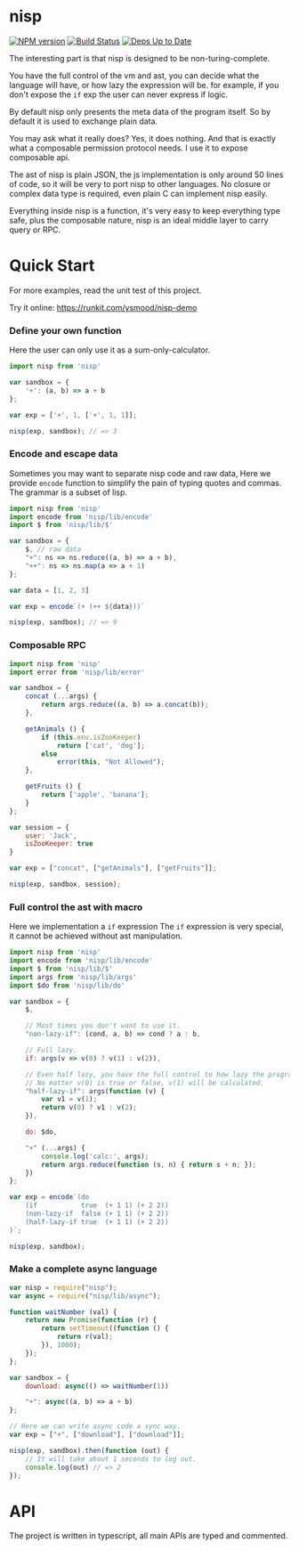 # nisp

[![NPM version](https://badge.fury.io/js/nisp.svg)](http://badge.fury.io/js/nisp) [![Build Status](https://travis-ci.org/ysmood/nisp.svg)](https://travis-ci.org/ysmood/nisp) [![Deps Up to Date](https://david-dm.org/ysmood/nisp.svg?style=flat)](https://david-dm.org/ysmood/nisp)


The interesting part is that nisp is designed to be non-turing-complete.

You have the full control of the vm and ast,
you can decide what the language will have, or how lazy the expression will be.
for example, if you don't expose the `if` exp the user can never express if logic.

By default nisp only presents the meta data of the program itself. So by default
it is used to exchange plain data.

You may ask what it really does? Yes, it does nothing. And that is exactly what a composable permission
protocol needs. I use it to expose composable api.

The ast of nisp is plain JSON, the js implementation is only around 50 lines of code,
so it will be very to port nisp to other languages.
No closure or complex data type is required, even plain C can implement nisp easily.

Everything inside nisp is a function, it's very easy to keep everything type safe, plus the composable nature,
nisp is an ideal middle layer to carry query or RPC.

# Quick Start

For more examples, read the unit test of this project.

Try it online: https://runkit.com/ysmood/nisp-demo


### Define your own function

Here the user can only use it as a sum-only-calculator.

```js
import nisp from 'nisp'

var sandbox = {
    '+': (a, b) => a + b
};

var exp = ['+', 1, ['+', 1, 1]];

nisp(exp, sandbox); // => 3
```


### Encode and escape data

Sometimes you may want to separate nisp code and raw data,
Here we provide `encode` function to simplify the pain of typing
quotes and commas. The grammar is a subset of lisp.

```js
import nisp from 'nisp'
import encode from 'nisp/lib/encode'
import $ from 'nisp/lib/$'

var sandbox = {
    $, // raw data
    "+": ns => ns.reduce((a, b) => a + b),
    "++": ns => ns.map(a => a + 1)
};

var data = [1, 2, 3]

var exp = encode`(+ (++ ${data}))`

nisp(exp, sandbox); // => 9
```


### Composable RPC

```js
import nisp from 'nisp'
import error from 'nisp/lib/error'

var sandbox = {
    concat (...args) {
        return args.reduce((a, b) => a.concat(b));
    },

    getAnimals () {
        if (this.env.isZooKeeper)
            return ['cat', 'dog'];
        else
            error(this, "Not Allowed");
    },

    getFruits () {
        return ['apple', 'banana'];
    }
};

var session = {
    user: 'Jack',
    isZooKeeper: true
}

var exp = ["concat", ["getAnimals"], ["getFruits"]];

nisp(exp, sandbox, session);
```

### Full control the ast with macro

Here we implementation a `if` expression The `if` expression is very special,
it cannot be achieved without ast manipulation.

```js
import nisp from 'nisp'
import encode from 'nisp/lib/encode'
import $ from 'nisp/lib/$'
import args from 'nisp/lib/args'
import $do from 'nisp/lib/do'

var sandbox = {
    $,

    // Most times you don't want to use it.
    "non-lazy-if": (cond, a, b) => cond ? a : b,

    // Full lazy.
    if: args(v => v(0) ? v(1) : v(2)),

    // Even half lazy, you have the full control to how lazy the program will be.
    // No matter v(0) is true or false, v(1) will be calculated.
    "half-lazy-if": args(function (v) {
        var v1 = v(1);
        return v(0) ? v1 : v(2);
    }),

    do: $do,

    "+" (...args) {
        console.log('calc:', args);
        return args.reduce(function (s, n) { return s + n; });
    })
};

var exp = encode`(do
    (if           true  (+ 1 1) (+ 2 2))
    (non-lazy-if  false (+ 1 1) (+ 2 2))
    (half-lazy-if true  (+ 1 1) (+ 2 2))
)`;

nisp(exp, sandbox);
```

### Make a complete async language

```js
var nisp = require("nisp");
var async = require("nisp/lib/async");

function waitNumber (val) {
    return new Promise(function (r) {
        return setTimeout((function () {
            return r(val);
        }), 1000);
    });
};

var sandbox = {
    download: async(() => waitNumber(1))

    "+": async((a, b) => a + b)
};

// Here we can write async code a sync way.
var exp = ["+", ["download"], ["download"]];

nisp(exp, sandbox).then(function (out) {
    // It will take about 1 seconds to log out.
    console.log(out) // => 2
});
```


# API

The project is written in typescript, all main APIs are typed and commented.
